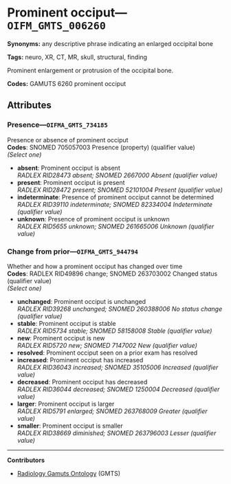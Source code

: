 # Prominent occiput—`OIFM_GMTS_006260`

**Synonyms:** any descriptive phrase indicating an enlarged occipital bone

**Tags:** neuro, XR, CT, MR, skull, structural, finding

Prominent enlargement or protrusion of the occipital bone.

**Codes:** GAMUTS 6260 prominent occiput

## Attributes

### Presence—`OIFMA_GMTS_734185`

Presence or absence of prominent occiput  
**Codes**: SNOMED 705057003 Presence (property) (qualifier value)  
*(Select one)*

- **absent**: Prominent occiput is absent  
_RADLEX RID28473 absent; SNOMED 2667000 Absent (qualifier value)_
- **present**: Prominent occiput is present  
_RADLEX RID28472 present; SNOMED 52101004 Present (qualifier value)_
- **indeterminate**: Presence of prominent occiput cannot be determined  
_RADLEX RID39110 indeterminate; SNOMED 82334004 Indeterminate (qualifier value)_
- **unknown**: Presence of prominent occiput is unknown  
_RADLEX RID5655 unknown; SNOMED 261665006 Unknown (qualifier value)_

### Change from prior—`OIFMA_GMTS_944794`

Whether and how a prominent occiput has changed over time  
**Codes**: RADLEX RID49896 change; SNOMED 263703002 Changed status (qualifier value)  
*(Select one)*

- **unchanged**: Prominent occiput is unchanged  
_RADLEX RID39268 unchanged; SNOMED 260388006 No status change (qualifier value)_
- **stable**: Prominent occiput is stable  
_RADLEX RID5734 stable; SNOMED 58158008 Stable (qualifier value)_
- **new**: Prominent occiput is new  
_RADLEX RID5720 new; SNOMED 7147002 New (qualifier value)_
- **resolved**: Prominent occiput seen on a prior exam has resolved  
- **increased**: Prominent occiput has increased  
_RADLEX RID36043 increased; SNOMED 35105006 Increased (qualifier value)_
- **decreased**: Prominent occiput has decreased  
_RADLEX RID36044 decreased; SNOMED 1250004 Decreased (qualifier value)_
- **larger**: Prominent occiput is larger  
_RADLEX RID5791 enlarged; SNOMED 263768009 Greater (qualifier value)_
- **smaller**: Prominent occiput is smaller  
_RADLEX RID38669 diminished; SNOMED 263796003 Lesser (qualifier value)_

---

**Contributors**

- [Radiology Gamuts Ontology](https://gamuts.net/) (GMTS)